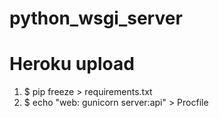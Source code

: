 # python_wsgi_server

# Heroku upload

  1. $ pip freeze > requirements.txt
  2. $ echo "web: gunicorn server:api" > Procfile

